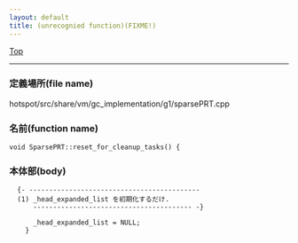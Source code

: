```yaml
---
layout: default
title: (unrecognied function)(FIXME!)
---
```

[Top](../index.html)

--- 
### 定義場所(file name)
hotspot/src/share/vm/gc_implementation/g1/sparsePRT.cpp

### 名前(function name)
```
void SparsePRT::reset_for_cleanup_tasks() {
```

### 本体部(body)
```
  {- -------------------------------------------
  (1) _head_expanded_list を初期化するだけ.
      ---------------------------------------- -}

	  _head_expanded_list = NULL;
	}
	
```


